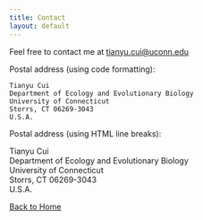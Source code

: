 ```yaml
---
title: Contact
layout: default
---
```


Feel free to contact me at [tianyu.cui@uconn.edu](tianyu.cui@uconn.edu)

Postal address (using code formatting): 

    Tianyu Cui 
    Department of Ecology and Evolutionary Biology 
    University of Connecticut 
    Storrs, CT 06269-3043
    U.S.A.

Postal address (using HTML line breaks): 

Tianyu Cui <br/>
Department of Ecology and Evolutionary Biology <br/>
University of Connecticut <br/>
Storrs, CT 06269-3043 <br/>
U.S.A.

[Back to Home](/)
